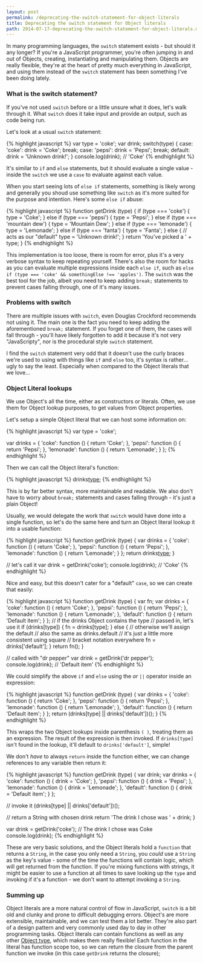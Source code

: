 ```yaml
---
layout: post
permalink: /deprecating-the-switch-statement-for-object-literals
title: Deprecating the switch statement for Object literals
path: 2014-07-17-deprecating-the-switch-statement-for-object-literals.md
---
```


In many programming languages, the `switch` statement exists - but should it any longer? If you're a JavaScript programmer, you're often jumping in and out of Objects, creating, instantiating and manipulating them. Objects are really flexible, they're at the heart of pretty much everything in JavaScript, and using them instead of the `switch` statement has been something I've been doing lately.

### What is the switch statement?
If you've not used `switch` before or a little unsure what it does, let's walk through it. What `switch` does it take input and provide an output, such as code being run.

Let's look at a usual `switch` statement:

{% highlight javascript %}
var type = 'coke';
var drink;
switch(type) {
case: 'coke':
  drink = 'Coke';
  break;
case: 'pepsi':
  drink = 'Pepsi';
  break;
default:
  drink = 'Unknown drink!';
}
console.log(drink); // 'Coke'
{% endhighlight %}

It's similar to `if` and `else` statements, but it should evaluate a single value - inside the `switch` we use a `case` to evaluate against each value.

When you start seeing lots of `else if` statements, something is likely wrong and generally you shoud use something like `switch` as it's more suited for the purpose and intention. Here's some `else if` abuse:

{% highlight javascript %}
function getDrink (type) {
  if (type === 'coke') {
    type = 'Coke';
  } else if (type === 'pepsi') {
    type = 'Pepsi';
  } else if (type === 'mountain dew') {
    type = 'Mountain Dew';
  } else if (type === 'lemonade') {
    type = 'Lemonade';
  } else if (type === 'fanta') {
    type = 'Fanta';
  } else {
    // acts as our "default"
    type = 'Unknown drink!';
  }
  return 'You\'ve picked a ' + type;
}
{% endhighlight %}

This implementation is too loose, there is room for error, plus it's a very verbose syntax to keep repeating yourself. There's also the room for hacks as you can evaluate multiple expressions inside each `else if`, such as `else if (type === 'coke' && somethingElse !== 'apples')`. The `switch` was the best tool for the job, albeit you need to keep adding `break;` statements to prevent cases falling through, one of it's many issues.

### Problems with switch

There are multiple issues with `switch`, even Douglas Crockford recommends not using it. The main one is the fact you need to keep adding the aforementioned `break;` statement. If you forget one of them, the cases will fall through - you'll have likely forgotten to add it because it's not very "JavaScripty", nor is the procedural style `switch` statement.

I find the `switch` statement very odd that it doesn't use the curly braces we're used to using with things like `if` and `else` too, it's syntax is rather... ugly to say the least. Especially when compared to the Object literals that we love...

### Object Literal lookups

We use Object's all the time, either as constructors or literals. Often, we use them for Object lookup purposes, to get values from Object properties.

Let's setup a simple Object literal that we can host some information on:

{% highlight javascript %}
var type = 'coke';

var drinks = {
  'coke': function () {
    return 'Coke';
  },
  'pepsi': function () {
    return 'Pepsi';
  },
  'lemonade': function () {
    return 'Lemonade';
  }
};
{% endhighlight %}

Then we can call the Object literal's function:

{% highlight javascript %}
drinks[type]();
{% endhighlight %}

This is by far better syntax, more maintainable and readable. We also don't have to worry about `break;` statements and cases falling through - it's just a plain Object!

Usually, we would delegate the work that `switch` would have done into a single function, so let's do the same here and turn an Object literal lookup it into a usable function:

{% highlight javascript %}
function getDrink (type) {
  var drinks = {
    'coke': function () {
      return 'Coke';
    },
    'pepsi': function () {
      return 'Pepsi';
    },
    'lemonade': function () {
      return 'Lemonade';
    }
  };
  return drinks[type]();
}

// let's call it
var drink = getDrink('coke');
console.log(drink); // 'Coke'
{% endhighlight %}

Nice and easy, but this doesn't cater for a "default" `case`, so we can create that easily:

{% highlight javascript %}
function getDrink (type) {
  var fn;
  var drinks = {
    'coke': function () {
      return 'Coke';
    },
    'pepsi': function () {
      return 'Pepsi';
    },
    'lemonade': function () {
      return 'Lemonade';
    },
    'default': function () {
      return 'Default item';
    }
  };
  // if the drinks Object contains the type
  // passed in, let's use it
  if (drinks[type]) {
    fn = drinks[type];
  } else {
    // otherwise we'll assign the default
    // also the same as drinks.default
    // it's just a little more consistent using square
    // bracket notation everywhere
    fn = drinks['default'];
  }
  return fn();
}

// called with "dr pepper"
var drink = getDrink('dr pepper');
console.log(drink); // 'Default item'
{% endhighlight %}

We could simplify the above `if` and `else` using the _or_ `||` operator inside an expression:

{% highlight javascript %}
function getDrink (type) {
  var drinks = {
    'coke': function () {
      return 'Coke';
    },
    'pepsi': function () {
      return 'Pepsi';
    },
    'lemonade': function () {
      return 'Lemonade';
    },
    'default': function () {
      return 'Default item';
    }
  };
  return (drinks[type] || drinks['default'])();
}
{% endhighlight %}

This wraps the two Object lookups inside parenthesis `( )`, treating them as an expression. The result of the expression is then invoked. If `drinks[type]` isn't found in the lookup, it'll default to `drinks['default']`, simple!

We don't _have_ to always `return` inside the function either, we can change references to any variable then return it:

{% highlight javascript %}
function getDrink (type) {
  var drink;
  var drinks = {
    'coke': function () {
      drink = 'Coke';
    },
    'pepsi': function () {
      drink = 'Pepsi';
    },
    'lemonade': function () {
      drink = 'Lemonade';
    },
    'default': function () {
      drink = 'Default item';
    }
  };
    
  // invoke it
  (drinks[type] || drinks['default'])();
    
  // return a String with chosen drink
  return 'The drink I chose was ' + drink;
}

var drink = getDrink('coke');
// The drink I chose was Coke
console.log(drink);
{% endhighlight %}

These are very basic solutions, and the Object literals hold a `function` that returns a `String`, in the case you only need a `String`, you _could_ use a `String` as the key's value - some of the time the functions will contain logic, which will get returned from the function. If you're mixing functions with strings, it might be easier to use a function at all times to save looking up the `type` and invoking if it's a function - we don't want to attempt invoking a `String`.

### Summing up

Object literals are a more natural control of flow in JavaScript, `switch` is a bit old and clunky and prone to difficult debugging errors. Object's are more extensible, maintainable, and we can test them a lot better. They're also part of a design pattern and very commonly used day to day in other programming tasks. Object literals can contain functions as well as any other [Object type](//toddmotto.com/understanding-javascript-types-and-reliable-type-checking), which makes them really flexible! Each function in the literal has function scope too, so we can return the closure from the parent function we invoke (in this case `getDrink` returns the closure);
